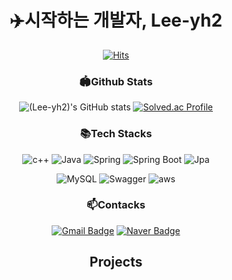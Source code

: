 <div align=center>

# ✈️시작하는 개발자, Lee-yh2

[![Hits](https://hits.seeyoufarm.com/api/count/incr/badge.svg?url=https%3A%2F%2Fgithub.com%2FLee-yh2&count_bg=%2379C83D&title_bg=%23555555&icon=&icon_color=%23E7E7E7&title=hits&edge_flat=false)](https://hits.seeyoufarm.com)

### 🏟️Github Stats
![(Lee-yh2)'s GitHub stats](https://github-readme-stats.vercel.app/api?username=Lee-yh2)
[![Solved.ac Profile](http://mazassumnida.wtf/api/v2/generate_badge?boj=dbsgud101)](https://solved.ac/dbsgud101/)


### 📚Tech Stacks
![c++](https://img.shields.io/badge/C%2B%2B-00599C?style=for-the-badge&logo=c%2B%2B&logoColor=white)
![Java](https://img.shields.io/badge/Java-007396?style=for-the-badge&logo=Java&logoColor=white)
![Spring](https://img.shields.io/badge/Spring-6DB33F?style=for-the-badge&logo=Spring&logoColor=white)
![Spring Boot](https://img.shields.io/badge/Spring%20Boot-6DB33F?style=for-the-badge&logo=Spring%20Boot&logoColor=white)
![Jpa](https://img.shields.io/badge/Jpa-007396?style=for-the-badge&logo=Java&logoColor=white)

![MySQL](https://img.shields.io/badge/MySQL-4479A1?style=for-the-badge&logo=MySQL&logoColor=white)
![Swagger](https://img.shields.io/badge/Swagger-85EA2D?style=for-the-badge&logo=Swagger&logoColor=white)
![aws](https://img.shields.io/badge/AWS-232F3E?style=for-the-badge&logo=Amazon%20AWS&logoColor=white)


### 📫Contacks
[![Gmail Badge](https://img.shields.io/badge/Gmail-d14836?style=flat-square&logo=Gmail&logoColor=white&link=mailto:dldbsgud40@gmail.com)](mailto:dldbsgud40@gmail.com)
[![Naver Badge](https://img.shields.io/badge/Naver-03C75A?style=flat-square&logo=Naver&logoColor=white&link=mailto:dbsgud101@naver.com)](mailto:dbsgud101@naver.com)


## Projects
</div>
